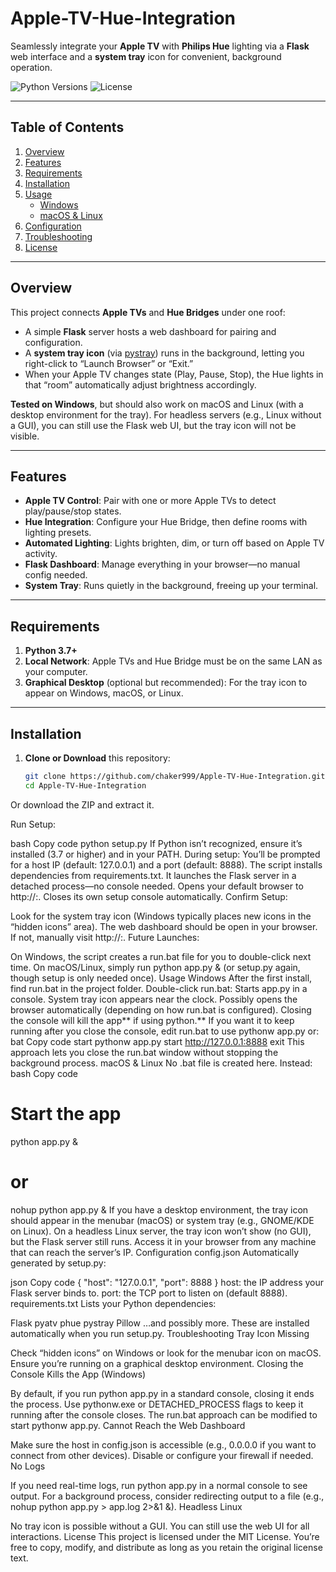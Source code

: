 # Apple-TV-Hue-Integration

Seamlessly integrate your **Apple TV** with **Philips Hue** lighting via a **Flask** web interface and a **system tray** icon for convenient, background operation.

![Python Versions](https://img.shields.io/badge/Python-3.7%2B-blue.svg)
![License](https://img.shields.io/badge/License-MIT-brightgreen.svg)

---

## Table of Contents
1. [Overview](#overview)
2. [Features](#features)
3. [Requirements](#requirements)
4. [Installation](#installation)
5. [Usage](#usage)
   - [Windows](#windows)
   - [macOS & Linux](#macos--linux)
6. [Configuration](#configuration)
7. [Troubleshooting](#troubleshooting)
8. [License](#license)

---

## Overview

This project connects **Apple TVs** and **Hue Bridges** under one roof:
- A simple **Flask** server hosts a web dashboard for pairing and configuration.
- A **system tray icon** (via [pystray](https://pypi.org/project/pystray/)) runs in the background, letting you right-click to “Launch Browser” or “Exit.”
- When your Apple TV changes state (Play, Pause, Stop), the Hue lights in that “room” automatically adjust brightness accordingly.

**Tested on Windows**, but should also work on macOS and Linux (with a desktop environment for the tray). For headless servers (e.g., Linux without a GUI), you can still use the Flask web UI, but the tray icon will not be visible.

---

## Features

- **Apple TV Control**: Pair with one or more Apple TVs to detect play/pause/stop states.
- **Hue Integration**: Configure your Hue Bridge, then define rooms with lighting presets.
- **Automated Lighting**: Lights brighten, dim, or turn off based on Apple TV activity.
- **Flask Dashboard**: Manage everything in your browser—no manual config needed.
- **System Tray**: Runs quietly in the background, freeing up your terminal.

---

## Requirements

1. **Python 3.7+**  
2. **Local Network**: Apple TVs and Hue Bridge must be on the same LAN as your computer.
3. **Graphical Desktop** (optional but recommended): For the tray icon to appear on Windows, macOS, or Linux.

---

## Installation

1. **Clone or Download** this repository:
   ```bash
   git clone https://github.com/chaker999/Apple-TV-Hue-Integration.git
   cd Apple-TV-Hue-Integration

Or download the ZIP and extract it.

Run Setup:

bash
Copy code
python setup.py
If Python isn’t recognized, ensure it’s installed (3.7 or higher) and in your PATH.
During setup:
You’ll be prompted for a host IP (default: 127.0.0.1) and a port (default: 8888).
The script installs dependencies from requirements.txt.
It launches the Flask server in a detached process—no console needed.
Opens your default browser to http://<host>:<port>.
Closes its own setup console automatically.
Confirm Setup:

Look for the system tray icon (Windows typically places new icons in the “hidden icons” area).
The web dashboard should be open in your browser. If not, manually visit http://<host>:<port>.
Future Launches:

On Windows, the script creates a run.bat file for you to double-click next time.
On macOS/Linux, simply run python app.py & (or setup.py again, though setup is only needed once).
Usage
Windows
After the first install, find run.bat in the project folder.
Double-click run.bat:
Starts app.py in a console.
System tray icon appears near the clock.
Possibly opens the browser automatically (depending on how run.bat is configured).
Closing the console will kill the app** if using python.**
If you want it to keep running after you close the console, edit run.bat to use pythonw app.py or:
bat
Copy code
start pythonw app.py
start http://127.0.0.1:8888
exit
This approach lets you close the run.bat window without stopping the background process.
macOS & Linux
No .bat file is created here. Instead:
bash
Copy code
# Start the app
python app.py &
# or
nohup python app.py &
If you have a desktop environment, the tray icon should appear in the menubar (macOS) or system tray (e.g., GNOME/KDE on Linux).
On a headless Linux server, the tray icon won’t show (no GUI), but the Flask server still runs. Access it in your browser from any machine that can reach the server’s IP.
Configuration
config.json
Automatically generated by setup.py:

json
Copy code
{
  "host": "127.0.0.1",
  "port": 8888
}
host: the IP address your Flask server binds to.
port: the TCP port to listen on (default 8888).
requirements.txt
Lists your Python dependencies:

Flask
pyatv
phue
pystray
Pillow
…and possibly more. These are installed automatically when you run setup.py.
Troubleshooting
Tray Icon Missing

Check “hidden icons” on Windows or look for the menubar icon on macOS.
Ensure you’re running on a graphical desktop environment.
Closing the Console Kills the App (Windows)

By default, if you run python app.py in a standard console, closing it ends the process.
Use pythonw.exe or DETACHED_PROCESS flags to keep it running after the console closes.
The run.bat approach can be modified to start pythonw app.py.
Cannot Reach the Web Dashboard

Make sure the host in config.json is accessible (e.g., 0.0.0.0 if you want to connect from other devices).
Disable or configure your firewall if needed.
No Logs

If you need real-time logs, run python app.py in a normal console to see output.
For a background process, consider redirecting output to a file (e.g., nohup python app.py > app.log 2>&1 &).
Headless Linux

No tray icon is possible without a GUI. You can still use the web UI for all interactions.
License
This project is licensed under the MIT License.
You’re free to copy, modify, and distribute as long as you retain the original license text.
